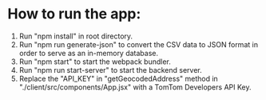 # How to run the app:

1. Run "npm install" in root directory.
2. Run "npm run generate-json" to convert the CSV data to JSON format in order to serve as an in-memory database.
3. Run "npm start" to start the webpack bundler.
4. Run "npm run start-server" to start the backend server.
5. Replace the "API_KEY" in "getGeocodedAddress" method in "./client/src/components/App.jsx" with a TomTom Developers API Key.
